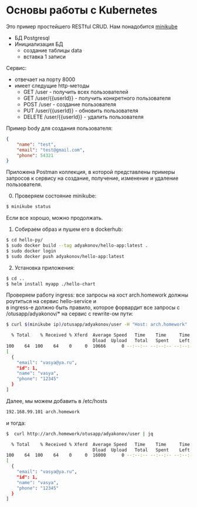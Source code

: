 # Основы работы с Kubernetes

Это пример простейшего RESTful CRUD. Нам понадобится [minikube](https://minikube.sigs.k8s.io/docs/start/)

- БД Postgresql
- Инициализация БД
  - создание таблицы data
  - вставка 1 записи

Сервис:

- отвечает на порту 8000
- имеет следущие http-методы 
  - GET /user - получить всех пользователей
  - GET /user/{{userId}} - получить конкретного пользователя
  - POST /user - создание пользователя
  - PUT /user/{{userId}} - обновить пользователя
  - DELETE /user/{{userId}} - удалить пользователя

Пример body для создания пользователя:

```json
{
    "name": "test",
    "email": "test@gmail.com",
    "phone": 54321
}
```

Приложена Postman коллекция, в которой представлены примеры запросов к сервису на создание, получение, изменение и удаление пользователя.

0. Проверяем состояние minikube:

```bash
$ minikube status
```

Если все хорошо, можно продолжать.

1. Собираем образ и пушем его в dockerhub:

```bash
$ cd hello-py/
$ sudo docker build --tag adyakonov/hello-app:latest .
$ sudo docker login
$ sudo docker push adyakonov/hello-app:latest 
```

2. Установка приложения:

```bash
$ cd ..
$ helm install myapp ./hello-chart
```

Проверяем работу ingress: все запросы на хост arch.homework должны роутиться на сервис hello-service и \
в ingress-е должно быть правило, которое форвардит все запросы с /otusapp/adyakonov/* на сервис с rewrite-ом пути:

```bash
$ curl $(minikube ip)/otusapp/adyakonov/user -H "Host: arch.homework" | jq

  % Total    % Received % Xferd  Average Speed   Time    Time     Time  Current
                                 Dload  Upload   Total   Spent    Left  Speed
100    64  100    64    0     0  10666      0 --:--:-- --:--:-- --:--:-- 10666
[
  {
    "email": "vasya@ya.ru",
    "id": 1,
    "name": "vasya",
    "phone": "12345"
  }
]
```

Далее, мы можем добавить в /etc/hosts

```bash
192.168.99.101 arch.homework 
```

и тогда: 

```bash
$  curl http://arch.homework/otusapp/adyakonov/user | jq

  % Total    % Received % Xferd  Average Speed   Time    Time     Time  Current
                                 Dload  Upload   Total   Spent    Left  Speed
100    64  100    64    0     0  16000      0 --:--:-- --:--:-- --:--:-- 16000
[
  {
    "email": "vasya@ya.ru",
    "id": 1,
    "name": "vasya",
    "phone": "12345"
  }
]
```